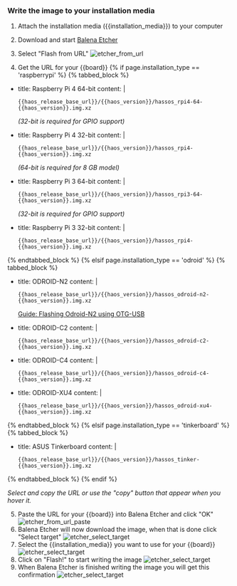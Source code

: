 ### Write the image to your installation media

1. Attach the installation media ({{installation_media}}) to your computer
2. Download and start <a href="https://www.balena.io/etcher" target="_blank">Balena Etcher</a>
3. Select "Flash from URL"
![etcher_from_url](/images/getting-started/installation/etcher1.png)

4. Get the URL for your {{board}}
{% if page.installation_type == 'raspberrypi' %}
{% tabbed_block %}

- title: Raspberry Pi 4 64-bit
  content: |

    ```text
    {{haos_release_base_url}}/{{haos_version}}/hassos_rpi4-64-{{haos_version}}.img.xz
    ```

    _(32-bit is required for GPIO support)_

- title: Raspberry Pi 4 32-bit
  content: |

    ```text
    {{haos_release_base_url}}/{{haos_version}}/hassos_rpi4-{{haos_version}}.img.xz
    ```

    _(64-bit is required for 8 GB model)_

- title: Raspberry Pi 3 64-bit
  content: |

    ```text
    {{haos_release_base_url}}/{{haos_version}}/hassos_rpi3-64-{{haos_version}}.img.xz
    ```

    _(32-bit is required for GPIO support)_

- title: Raspberry Pi 3 32-bit
  content: |

    ```text
    {{haos_release_base_url}}/{{haos_version}}/hassos_rpi4-{{haos_version}}.img.xz
    ```

{% endtabbed_block %}
{% elsif page.installation_type == 'odroid' %}
{% tabbed_block %}

- title: ODROID-N2
  content: |

    ```text
    {{haos_release_base_url}}/{{haos_version}}/hassos_odroid-n2-{{haos_version}}.img.xz
    ```

    [Guide: Flashing Odroid-N2 using OTG-USB](/hassio/flashing_n2_otg/)

- title: ODROID-C2
  content: |

    ```text
    {{haos_release_base_url}}/{{haos_version}}/hassos_odroid-c2-{{haos_version}}.img.xz
    ```

- title: ODROID-C4
  content: |

    ```text
    {{haos_release_base_url}}/{{haos_version}}/hassos_odroid-c4-{{haos_version}}.img.xz
    ```

- title: ODROID-XU4
  content: |

    ```text
    {{haos_release_base_url}}/{{haos_version}}/hassos_odroid-xu4-{{haos_version}}.img.xz
    ```

{% endtabbed_block %}
{% elsif page.installation_type == 'tinkerboard' %}
{% tabbed_block %}

- title: ASUS Tinkerboard
  content: |

    ```text
    {{haos_release_base_url}}/{{haos_version}}/hassos_tinker-{{haos_version}}.img.xz
    ```

{% endtabbed_block %}
{% endif %}

_Select and copy the URL or use the "copy" button that appear when you hover it._

5. Paste the URL for your {{board}} into Balena Etcher and click "OK"
![etcher_from_url_paste](/images/getting-started/installation/etcher2.png)
6. Balena Etcher will now download the image, when that is done click "Select target"
![etcher_select_target](/images/getting-started/installation/etcher3.png)
7. Select the {{installation_media}} you want to use for your {{board}}
![etcher_select_target](/images/getting-started/installation/etcher4.png)
8. Click on "Flash!" to start writing the image
![etcher_select_target](/images/getting-started/installation/etcher5.png)
9. When Balena Etcher is finished writing the image you will get this confirmation
![etcher_select_target](/images/getting-started/installation/etcher6.png)